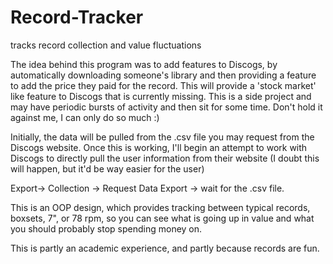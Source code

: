 # Record-Tracker

tracks record collection and value fluctuations

The idea behind this program was to add features to Discogs, by automatically downloading someone's library and then providing a feature to add the price they paid for the record. This will provide a 'stock market' like feature to Discogs that is currently missing. This is a side project and may have periodic bursts of activity and then sit for some time. Don't hold it against me, I can only do so much :)

Initially, the data will be pulled from the .csv file you may request from the Discogs website. Once this is working, I'll begin an attempt to work with Discogs to directly pull the user information from their website (I doubt this will happen, but it'd be way easier for the user)

Export-> Collection -> Request Data Export -> wait for the .csv file.

This is an OOP design, which provides tracking between typical records, boxsets, 7", or 78 rpm, so you can see what is going up in value and what you should probably stop spending money on.

This is partly an academic experience, and partly because records are fun.
